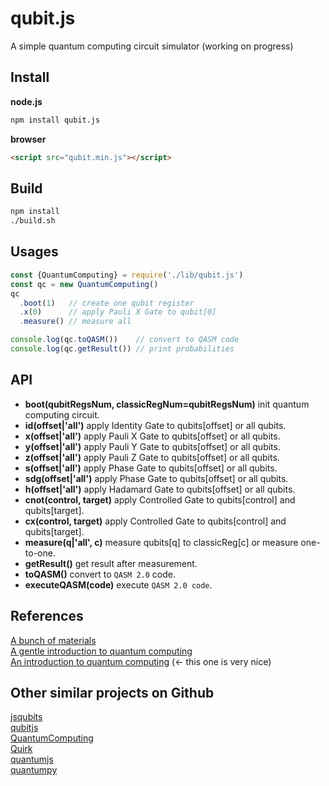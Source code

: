 # qubit.js
A simple quantum computing circuit simulator (working on progress)

## Install  
**node.js**  
```sh  
npm install qubit.js
```  

**browser**  
```html  
<script src="qubit.min.js"></script>
```

## Build  
```sh
npm install  
./build.sh
```

## Usages  
```javascript  
const {QuantumComputing} = require('./lib/qubit.js')
const qc = new QuantumComputing()
qc
  .boot(1)   // create one qubit register
  .x(0)      // apply Pauli X Gate to qubit[0]
  .measure() // measure all

console.log(qc.toQASM())    // convert to QASM code  
console.log(qc.getResult()) // print probabilities  
```

## API  
* **boot(qubitRegsNum, classicRegNum=qubitRegsNum)** init quantum computing circuit.  
* **id(offset|'all')** apply Identity Gate to qubits[offset] or all qubits.       
* **x(offset|'all')** apply Pauli X Gate to qubits[offset] or all qubits.  
* **y(offset|'all')** apply Pauli Y Gate to qubits[offset] or all qubits.  
* **z(offset|'all')** apply Pauli Z Gate to qubits[offset] or all qubits.  
* **s(offset|'all')** apply Phase Gate to qubits[offset] or all qubits.  
* **sdg(offset|'all')** apply Phase Gate to qubits[offset] or all qubits.  
* **h(offset|'all')** apply Hadamard Gate to qubits[offset] or all qubits.    
* **cnot(control, target)** apply Controlled Gate to qubits[control] and qubits[target].
* **cx(control, target)** apply Controlled Gate to qubits[control] and qubits[target].
* **measure(q|'all', c)** measure qubits[q] to classicReg[c] or measure one-to-one.   
* **getResult()** get result after measurement.  
* **toQASM()** convert to `QASM 2.0` code.  
* **executeQASM(code)** execute `QASM 2.0 code`.  

## References
[A bunch of materials](http://www.vcpc.univie.ac.at/~ian/hotlist/qc/intro.shtml)  
[A gentle introduction to quantum computing](http://physlab.org/wp-content/uploads/2016/03/Abdullah-Khalid.pdf)  
[An introduction to quantum computing](https://www2.warwick.ac.uk/fac/sci/physics/research/cfsa/people/pastmembers/charemzam/pastprojects/mcharemza_quant_comp.pdf) (<- this one is very nice)    

## Other similar projects on Github
[jsqubits](https://github.com/davidbkemp/jsqubits)  
[qubitjs](https://github.com/krohling/qubitjs)  
[QuantumComputing](https://github.com/corbett/QuantumComputing)  
[Quirk](https://github.com/Strilanc/Quirk)    
[quantumjs](https://github.com/lsjcp/quantumjs)  
[quantumpy](https://github.com/jtauber/quantumpy)